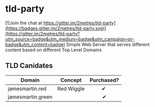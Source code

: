 # tld-party

[![Join the chat at https://gitter.im/2metres/tld-party](https://badges.gitter.im/2metres/tld-party.svg)](https://gitter.im/2metres/tld-party?utm_source=badge&utm_medium=badge&utm_campaign=pr-badge&utm_content=badge)
Simple Web Server that serves different content based on different Top Level Domains


## TLD Canidates

| Domain            | Concept      | Purchased? | 
| ----------------- | ------------ | :--------: |
| jamesmartin.red   | Red Wiggle   | ✔          ️
| jamesmartin.green |  | ✔ |  
